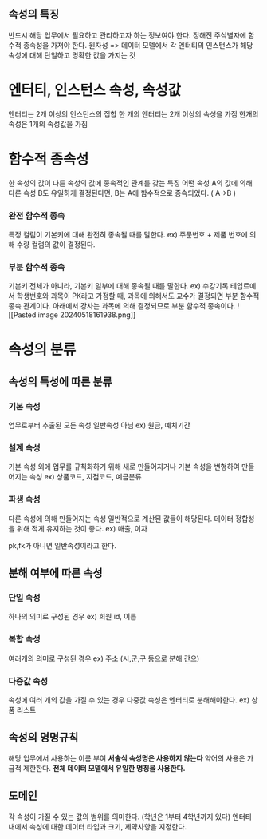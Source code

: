 ## 속성의 특징
반드시 해당 업무에서 필요하고 관리하고자 하는 정보여야 한다.
정해진 주식별자에 함수적 종속성을 가져야 한다. 
원자성 => 데이터 모델에서 각 엔터티의 인스턴스가 해당 속성에 대해 단일하고 명확한 값을 가지는 것
# 엔터티, 인스턴스 속성, 속성값
엔터티는 2개 이상의 인스턴스의 집합
한 개의 엔터티는 2개 이상의 속성을 가짐
한개의 속성은 1개의 속성값을 가짐

# 함수적 종속성
한 속성의 값이 다른 속성의 값에 종속적인 관계를 갖는 특징
어떤 속성 A의 값에 의해 다른 속성 B도 유일하게 결정된다면, B는 A에 함수적으로 종속되었다. ( A->B )
### 완전 함수적 종속
특정 컬럼이 기본키에 대해 완전히 종속될 때를 말한다.
ex) 주문번호 + 제품 번호에 의해 수량 컬럼의 값이 결정된다.
### 부분 함수적 종속
기본키 전체가 아니라, 기본키 일부에 대해 종속될 때를 말한다.
ex) 수강기록 테입르에서 학생번호와 과목이 PK라고 가정할 때, 과목에 의해서도 교수가 결정되면 부분 함수적 종속 관계이다.
아래에서 강사는 과목에 의해 결정되므로 부분 함수적 종속이다.
![[Pasted image 20240518161938.png]]

# 속성의 분류
## **속성의 특성에 따른 분류**
### **기본 속성**
업무로부터 추출된 모든 속성
일반속성 아님
ex) 원금, 예치기간
### 설계 속성
기본 속성 외에 업무를 규칙화하기 위해 새로 만들어지거나 기본 속성을 변형하여 만들어지는 속성
ex) 상품코드, 지점코드, 예금분류
### 파생 속성
다른 속성에 의해 만들어지는 속성
일반적으로 계산된 값들이 해당된다.
데이터 정합성을 위해 적게 유지하는 것이 좋다.
ex) 매출, 이자


pk,fk가 아니면 일반속성이라고 한다.
## 분해 여부에 따른 속성
### 단일 속성
하나의 의미로 구성된 경우
ex) 회원 id, 이름
### 복합 속성
여러개의 의미로 구성된 경우
ex) 주소 (시,군,구 등으로 분해 간으)
### 다중값 속성
속성에 여러 개의 값을 가질 수 있는 경우
다중값 속성은 엔터티로 분해해야한다.
ex) 상품 리스트

## 속성의 명명규칙
해당 업무에서 사용하는 이름 부여
**서술식 속성명은 사용하지 않는다**
약어의 사용은 가급적 제한한다.
**전체 데이터 모델에서 유일한 명칭을 사용한다.**

## 도메인
각 속성이 가질 수 있는 값의 범위를 의미한다. (학년은 1부터 4학년까지 있다)
엔터티 내에서 속성에 대한 데이터 타입과 크기, 제약사항을 지정한다.